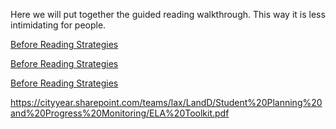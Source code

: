 
Here we will put together the guided reading walkthrough. This way it is less intimidating for people.


[Before Reading Strategies](/https://cityyear.sharepoint.com/teams/lax/LandD/Student%20Planning%20and%20Progress%20Monitoring/ELA%20Toolkit.pdf ':target=22blank')

[Before Reading Strategies](ela_toolkit.pdf ':target=22 self')

[Before Reading Strategies](ELA_Toolkit.pdf ':target=22 blank')

https://cityyear.sharepoint.com/teams/lax/LandD/Student%20Planning%20and%20Progress%20Monitoring/ELA%20Toolkit.pdf